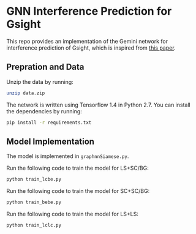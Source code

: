 # GNN Interference Prediction for Gsight
This repo provides an implementation of the Gemini network for interference prediction of Gsight, which is inspired from [this paper](https://arxiv.org/abs/1708.06525).

## Prepration and Data
Unzip the data by running:
```bash
unzip data.zip
```

The network is written using Tensorflow 1.4 in Python 2.7. You can install the dependencies by running:
```bash
pip install -r requirements.txt
```

## Model Implementation
The model is implemented in `graphnnSiamese.py`.

Run the following code to train the model for LS+SC/BG:
```bash
python train_lcbe.py 
```

Run the following code to train the model for SC+SC/BG:
```bash
python train_bebe.py 
```

Run the following code to train the model for LS+LS:
```bash
python train_lclc.py 
```
